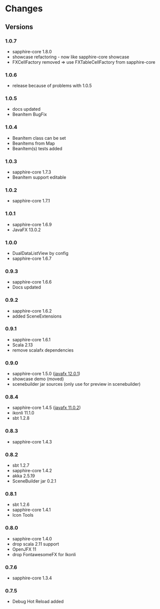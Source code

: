 # Changes #

## Versions

### 1.0.7
* sapphire-core 1.8.0
* showcase refactoring - now like sapphire-core showcase
* FXCellFactory removed => use FXTableCellFactory from sapphire-core

### 1.0.6
* release because of problems with 1.0.5

### 1.0.5
* docs updated
* BeanItem BugFix

### 1.0.4
* BeanItem class can be set
* BeanItems from Map
* BeanItem(s) tests added

### 1.0.3
* sapphire-core 1.7.3
* BeanItem support editable

### 1.0.2
* sapphire-core 1.7.1

### 1.0.1
* sapphire-core 1.6.9
* JavaFX 13.0.2

### 1.0.0
* DualDataListView by config
* sapphire-core 1.6.7

### 0.9.3
* sapphire-core 1.6.6
* Docs updated

### 0.9.2
* sapphire-core 1.6.2
* added SceneExtensions

### 0.9.1
* sapphire-core 1.6.1
* Scala 2.13
* remove scalafx dependencies

### 0.9.0
* sapphire-core 1.5.0 ([javafx 12.0.1](https://github.com/javafxports/openjdk-jfx/blob/jfx-12/doc-files/release-notes-12.md#release-notes-for-javafx-12))
* showcase demo (moved)
* scenebuilder jar sources (only use for preview in scenebuilder)

### 0.8.4
* sapphire-core 1.4.5 ([javafx 11.0.2](https://github.com/johanvos/openjdk-jfx/blob/jfx-11/doc-files/release-notes-11.0.2.md))
* ikonli 11.1.0
* sbt 1.2.8

### 0.8.3
* sapphire-core 1.4.3

### 0.8.2
* sbt 1.2.7
* sapphire-core 1.4.2
* akka 2.5.19
* SceneBuilder jar 0.2.1

### 0.8.1
* sbt 1.2.6
* sapphire-core 1.4.1
* Icon Tools

### 0.8.0
* sapphire-core 1.4.0
* drop scala 2.11 support
* OpenJFX 11
* drop FontawesomeFX for Ikonli


### 0.7.6

* sapphire-core 1.3.4

### 0.7.5

* Debug Hot Reload added

